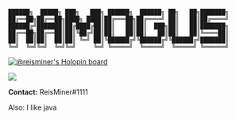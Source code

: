 ```
██████╗  █████╗ ███╗   ███╗ ██████╗  ██████╗ ██╗   ██╗███████╗
██╔══██╗██╔══██╗████╗ ████║██╔═══██╗██╔════╝ ██║   ██║██╔════╝
██████╔╝███████║██╔████╔██║██║   ██║██║  ███╗██║   ██║███████╗
██╔══██╗██╔══██║██║╚██╔╝██║██║   ██║██║   ██║██║   ██║╚════██║
██║  ██║██║  ██║██║ ╚═╝ ██║╚██████╔╝╚██████╔╝╚██████╔╝███████║
╚═╝  ╚═╝╚═╝  ╚═╝╚═╝     ╚═╝ ╚═════╝  ╚═════╝  ╚═════╝ ╚══════╝
```

[![@reisminer's Holopin board](https://holopin.io/api/user/board?user=reisminer)](https://holopin.io/@reisminer)

<img src="https://c.tenor.com/ljBF25IP5QQAAAAC/among-us-dance-dance.gif"/>

**Contact:** ReisMiner#1111

Also: I like java
